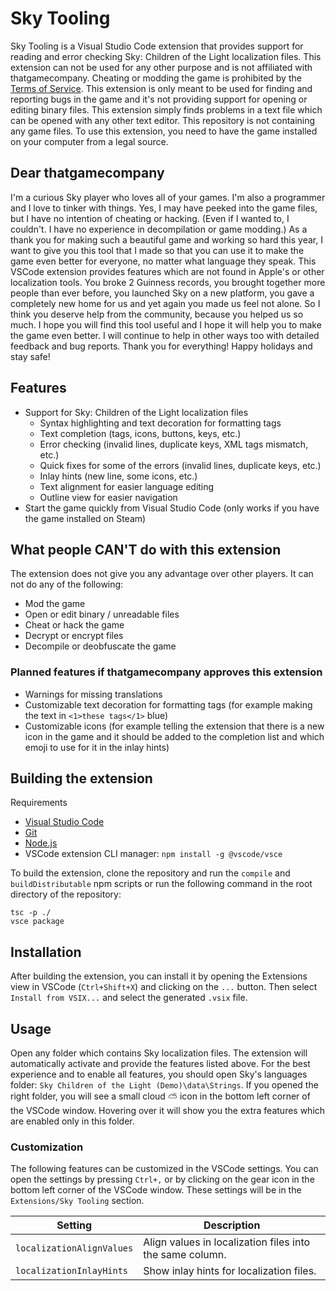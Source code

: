 # Sky Tooling

Sky Tooling is a Visual Studio Code extension that provides support for reading and error checking Sky: Children of the Light localization files. This extension can not be used for any other purpose and is not affiliated with thatgamecompany. Cheating or modding the game is prohibited by the [Terms of Service](https://thatgamecompany.helpshift.com/hc/en/17-sky-children-of-the-light/faq/460-eula-terms-of-service/). This extension is only meant to be used for finding and reporting bugs in the game and it's not providing support for opening or editing binary files. This extension simply finds problems in a text file which can be opened with any other text editor. This repository is not containing any game files. To use this extension, you need to have the game installed on your computer from a legal source.

## Dear thatgamecompany

I'm a curious Sky player who loves all of your games. I'm also a programmer and I love to tinker with things. Yes, I may have peeked into the game files, but I have no intention of cheating or hacking. (Even if I wanted to, I couldn't. I have no experience in decompilation or game modding.) As a thank you for making such a beautiful game and working so hard this year, I want to give you this tool that I made so that you can use it to make the game even better for everyone, no matter what language they speak. This VSCode extension provides features which are not found in Apple's or other localization tools. You broke 2 Guinness records, you brought together more people than ever before, you launched Sky on a new platform, you gave a completely new home for us and yet again you made us feel not alone. So I think you deserve help from the community, because you helped us so much. I hope you will find this tool useful and I hope it will help you to make the game even better. I will continue to help in other ways too with detailed feedback and bug reports. Thank you for everything! Happy holidays and stay safe!

## Features

- Support for Sky: Children of the Light localization files
  - Syntax highlighting and text decoration for formatting tags
  - Text completion (tags, icons, buttons, keys, etc.)
  - Error checking (invalid lines, duplicate keys, XML tags mismatch, etc.)
  - Quick fixes for some of the errors (invalid lines, duplicate keys, etc.)
  - Inlay hints (new line, some icons, etc.)
  - Text alignment for easier language editing
  - Outline view for easier navigation
- Start the game quickly from Visual Studio Code (only works if you have the game installed on Steam)

## What people CAN'T do with this extension

The extension does not give you any advantage over other players. It can not do any of the following:

- Mod the game
- Open or edit binary / unreadable files
- Cheat or hack the game
- Decrypt or encrypt files
- Decompile or deobfuscate the game

### Planned features if thatgamecompany approves this extension

- Warnings for missing translations
- Customizable text decoration for formatting tags (for example making the text in `<1>these tags</1>` blue)
- Customizable icons (for example telling the extension that there is a new icon in the game and it should be added to the completion list and which emoji to use for it in the inlay hints)

## Building the extension

Requirements

- [Visual Studio Code](https://code.visualstudio.com/)
- [Git](https://git-scm.com/)
- [Node.js](https://nodejs.org/en/)
- VSCode extension CLI manager: `npm install -g @vscode/vsce`

To build the extension, clone the repository and run the `compile` and `buildDistributable` npm scripts or run the following command in the root directory of the repository:

```
tsc -p ./
vsce package
```

## Installation

After building the extension, you can install it by opening the Extensions view in VSCode (`Ctrl+Shift+X`) and clicking on the `...` button. Then select `Install from VSIX...` and select the generated `.vsix` file.

## Usage

Open any folder which contains Sky localization files. The extension will automatically activate and provide the features listed above. For the best experience and to enable all features, you should open Sky's languages folder: `Sky Children of the Light (Demo)\data\Strings`. If you opened the right folder, you will see a small cloud ⛅ icon in the bottom left corner of the VSCode window. Hovering over it will show you the extra features which are enabled only in this folder.

### Customization

The following features can be customized in the VSCode settings. You can open the settings by pressing `Ctrl+,` or by clicking on the gear icon in the bottom left corner of the VSCode window. These settings will be in the `Extensions/Sky Tooling` section.

| Setting                   | Description                                              |
| ------------------------- | -------------------------------------------------------- |
| `localizationAlignValues` | Align values in localization files into the same column. |
| `localizationInlayHints`  | Show inlay hints for localization files.                 |
